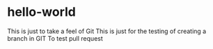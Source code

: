 # hello-world
This is just to take a feel of Git
This is just for the testing of creating a branch in GIT
To test pull request
